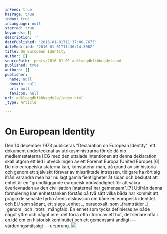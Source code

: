 ```yaml
---
inFeed: true
hasPage: true
inNav: true
inLanguage: null
starred: true
keywords: []
description: ''
datePublished: '2016-01-01T11:37:00.767Z'
dateModified: '2016-01-01T11:36:14.306Z'
title: On European Identity
author: []
sourcePath: _posts/2016-01-01-adkluegdbfkbkegdyle.md
published: true
authors: []
publisher:
  name: null
  domain: null
  url: null
  favicon: null
url: adkluegdbfkbkegdyle/index.html
_type: Article

---
```

# 

# On European Identity

Den 14 december 1973 publiceras "Declaration on European Identity", ett dokument undertecknat av utrikesministrarna för de då nio medlemsstaterna i EG med den uttalade intentionen att denna deklaration skall utgöra ett led i utvecklingen av ett Förenat Europa (United Europe).\[6\] De nio europeiska staterna kan, konstaterar man, på grund av sin historia och genom ett själviskt försvar av missriktade intressen, tidigare ha rört sig ifrån varandra men har nu lagt gamla fientligheter åt sidan och beslutat att enhet är en "grundläggande europeisk nödvändighet för att säkra överlevnaden av den civilisation \[staterna\] har gemensam".\[7\] Utifrån denna formulering kan enhetstanken förstås på två sätt vilka båda har kommit att prägla de senaste fyrtio årens diskussion om både en europeisk identitet och EU som sådant, ett slags _enhet _, paradoxalt, som _framträder _i, _genom _och _trots _mångfald. En enhet som tycks definieras av både något yttre och något inre, det förra ofta i form av ett hot, det senare ofta i en idé om en historisk kontinuitet och ett gemensamt andligt --- värderingsmässigt --- ursprung.
![](https://the-grid-user-content.s3-us-west-2.amazonaws.com/ceb9423b-4269-456f-a9f8-9ed6c44c00b3.jpg)